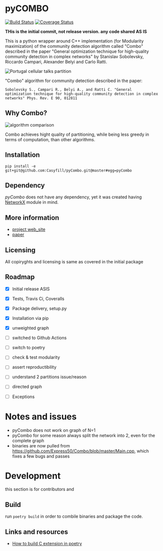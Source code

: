 # pyCOMBO
[![Build Status](https://travis-ci.org/Casyfill/pyCOMBO.svg?branch=master)](https://travis-ci.org/Casyfill/pyCOMBO)
[![Coverage Status](https://coveralls.io/repos/github/Casyfill/pyCombo/badge.svg?branch=master)](https://coveralls.io/github/Casyfill/pyCombo?branch=master)

**THis is the initial commit, not release version. any code shared AS IS**

This is a python wrapper around C++ implementation (for Modularity maximization) of the community detection algorithm called "Combo" described in the paper "General optimization technique for high-quality community detection in complex networks" by Stanislav Sobolevsky, Riccardo Campari, Alexander Belyi and Carlo Ratti.

![Portugal cellular talks partition](http://senseable.mit.edu/community_detection/img/portugal_img.png)

"Combo" algorithm for community detection  described in the paper:

	Sobolevsky S., Campari R., Belyi A., and Ratti C. "General optimization technique for high-quality community detection in complex networks" Phys. Rev. E 90, 012811

## Why Combo?

![algorithm comparison](http://senseable.mit.edu/community_detection/img/plot_yoon_01.png)

Combo achieves hight quality of partitioning, while being less greedy in terms of computation, than other algorithms.

## Installation

`pip install -e git+git@github.com:Casyfill/pyCombo.git@master#egg=pyCombo`

## Dependency

*pyCombo* does not have any dependency, yet it was created having [NetworkX](https://networkx.github.io/) module in mind.


## More information

- [project web_site](http://senseable.mit.edu/community_detection/)
- [paper](http://journals.aps.org/pre/abstract/10.1103/PhysRevE.90.012811)

## Licensing
All copiryghts and licensing is same as covered in the initial package

## Roadmap

- [x] Initial release ASIS
- [x] Tests, Travis Ci, Coveralls
- [x] Package delivery, setup.py
- [x] Installation via pip
- [x] unweighted graph
- [ ] switched to Github Actions
- [ ] switch to poetry
- [ ] check & test modularity
- [ ] assert reproductibility
- [ ] understand 2 partitions issue/reason
- [ ] directed graph
- [ ] Exceptions




# Notes and issues

- pyCombo does not work on graph of N=1
- pyCombo for some reason always split the network into 2, even for the complete graph
- binaries are now pulled from https://github.com/Express50/Combo/blob/master/Main.cpp, which fixes a few bugs and passes

# Development
this section is for contributors and
## Build
run `poetry build` in order to combile binaries and package the code.

## Links and resources
- [How to build C extension in poetry](https://stackoverflow.com/questions/60073711/how-to-build-c-extensions-via-poetry)